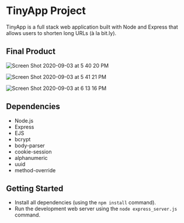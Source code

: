 # TinyApp Project

TinyApp is a full stack web application built with Node and Express that allows users to shorten long URLs (à la bit.ly).

## Final Product

![Screen Shot 2020-09-03 at 5 40 20 PM](https://user-images.githubusercontent.com/56459037/92186736-8b299d80-ee0c-11ea-9032-a53b86e29c9c.png)

![Screen Shot 2020-09-03 at 5 41 21 PM](https://user-images.githubusercontent.com/56459037/92186769-b14f3d80-ee0c-11ea-9acc-fa02a88ca08d.png)

![Screen Shot 2020-09-03 at 6 13 16 PM](https://user-images.githubusercontent.com/56459037/92188325-24f34980-ee11-11ea-9afa-c66920b42e96.png)

## Dependencies

- Node.js
- Express
- EJS
- bcrypt
- body-parser
- cookie-session
- alphanumeric
- uuid
- method-override

## Getting Started

- Install all dependencies (using the `npm install` command).
- Run the development web server using the `node express_server.js` command.
